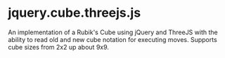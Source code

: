 # jquery.cube.threejs.js
An implementation of a Rubik's Cube using jQuery and ThreeJS with the ability to read old and new cube notation for executing moves. Supports cube sizes from 2x2 up about 9x9. 
